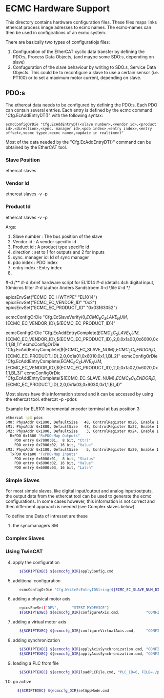 # ECMC Hardware Support
This directory contains hardware configuration files. These files maps links ethercat process image adresses to ecmc names.
The ecmc-names can then be used in configirations of an ecmc system. 

There are basically two types of configuratiojs files:
1. Configuration of the EtherCAT cyclic data transfer by defining the PDO:s, Process Data Objects, (and maybe some SDO:s, depending on slave)
2. Confuguration of the slave behaviour by writing to SDO:s, Service Data Objects. This could be to reconfigure a slave to use a certain sensor (i.e. PT100) or to set a maximum motor current, depending on slave.

## PDO:s

The ethercat data needs to be configured by defining the PDO:s. Each PDO can contain several entries.  Each entry is defined by the ecmc command "Cfg.EcAddEntryDT()" with the following syntax:

```
ecmcConfigOrDie "Cfg.EcAddEntryDT(<slave number>,<vendor id>,<product id>,<direction>,<sync. manager id>,<pdo index>,<entry index>,<entry offset>,<ecmc type>,<ecmc name>,<update in realtime>)"
```
Most of the data needed by the "Cfg.EcAddEntryDT()" command can be obtained by the EtherCAT tool.

### Slave Position
ethercat slaves

### Vendor Id
ethercat slaves -v -p<slave number>

### Product Id
ethercat slaves -v -p<slave number>


Args:
1. Slave number : The bus position of the slave
2. Vendor id    : A vendor specific id
3. Product id   : A product type specific id
4. direction    : set to 1 for outputs and 2 for inputs
5. sync. manager id: Id of sync manager
6. pdo index   : PDO index
7. entry index : Entry index
8. 

#-d /**
#-d   \brief hardware script for EL1014
#-d   \details 4ch digital input, 10micros filter
#-d   \author Anders Sandstroem
#-d   \file
#-d */

epicsEnvSet("ECMC_EC_HWTYPE"             "EL1014")
epicsEnvSet("ECMC_EC_VENDOR_ID"          "0x2")
epicsEnvSet("ECMC_EC_PRODUCT_ID"         "0x03f63052")

ecmcConfigOrDie "Cfg.EcSlaveVerify(0,${ECMC_EC_SLAVE_NUM},${ECMC_EC_VENDOR_ID},${ECMC_EC_PRODUCT_ID})"

ecmcConfigOrDie "Cfg.EcAddEntryComplete(${ECMC_EC_SLAVE_NUM},${ECMC_EC_VENDOR_ID},${ECMC_EC_PRODUCT_ID},2,0,0x1a00,0x6000,0x1,1,BI_1)"
ecmcConfigOrDie "Cfg.EcAddEntryComplete(${ECMC_EC_SLAVE_NUM},${ECMC_EC_VENDOR_ID},${ECMC_EC_PRODUCT_ID},2,0,0x1a01,0x6010,0x1,1,BI_2)"
ecmcConfigOrDie "Cfg.EcAddEntryComplete(${ECMC_EC_SLAVE_NUM},${ECMC_EC_VENDOR_ID},${ECMC_EC_PRODUCT_ID},2,0,0x1a02,0x6020,0x1,1,BI_3)"
ecmcConfigOrDie "Cfg.EcAddEntryComplete(${ECMC_EC_SLAVE_NUM},${ECMC_EC_VENDOR_ID},${ECMC_EC_PRODUCT_ID},2,0,0x1a03,0x6030,0x1,1,BI_4)"



Most slaves have this information stored and it can be accessed by using the ethercat tool.
ethercat -p<slave index> -pdos

Example for EL5101 incremental encoder terminal at bus position 3:
```bash
ethercat -p3 pdos
SM0: PhysAddr 0x1800, DefaultSize   48, ControlRegister 0x26, Enable 1
SM1: PhysAddr 0x1880, DefaultSize   48, ControlRegister 0x22, Enable 1
SM2: PhysAddr 0x1000, DefaultSize    3, ControlRegister 0x24, Enable 1
  RxPDO 0x1600 "RxPDO-Map Outputs"
    PDO entry 0x7000:01,  8 bit, "Ctrl"
    PDO entry 0x7000:02, 16 bit, "Value"
SM3: PhysAddr 0x1100, DefaultSize    5, ControlRegister 0x20, Enable 1
  TxPDO 0x1a00 "TxPDO-Map Inputs"
    PDO entry 0x6000:01,  8 bit, "Status"
    PDO entry 0x6000:02, 16 bit, "Value"
    PDO entry 0x6000:03, 16 bit, "Latch"
```

### Simple Slaves
For most simple slaves, like digital input/output and analog input/outputs, the output data from the ethercat tool can be used to generate the ecmc configurations. In some cases however, this information is not correct and then differnent approach is needed (see Complex slaves below).

To define one Data of intresset are:these

1. the syncmanagers SM<sm index>


### Complex Slaves














### Using TwinCAT

4.  apply the configuration
    ```bash
       ${SCRIPTEXEC} ${ecmccfg_DIR}applyConfig.cmd
    ```

5. additional configuration
    ```bash
       ecmcConfigOrDie "Cfg.WriteEcEntryIDString(${ECMC_EC_SLAVE_NUM_DIG_OUT},BO_1,1)"
    ```
6. adding a physical motor axis
   ```bash
      epicsEnvSet("DEV",      "STEST-MYDEVICE")
      ${SCRIPTEXEC} ${ecmccfg_DIR}configureAxis.cmd,            "CONFIG=./cfg/axis_1"
   ```

7. adding a virtual motor axis
   ```bash
      ${SCRIPTEXEC} ${ecmccfg_DIR}configureVirtualAxis.cmd,     "CONFIG=./cfg/axis_11_virt"
   ```

8. adding synchronization
   ```bash
      ${SCRIPTEXEC} ${ecmccfg_DIR}applyAxisSynchronization.cmd, "CONFIG=./cfg/axis_1_sync"
      ${SCRIPTEXEC} ${ecmccfg_DIR}applyAxisSynchronization.cmd, "CONFIG=./cfg/axis_11_sync"
   ```   

9. loading a PLC from file
   ```bash
      ${SCRIPTEXEC} ${ecmccfg_DIR}loadPLCFile.cmd, "PLC_ID=0, FILE=./plc/homeSlit.plc, SAMPLE_RATE_MS=100"
   ```   

4. go active
    ```bash
      ${SCRIPTEXEC} ${ecmccfg_DIR}setAppMode.cmd
    ```

